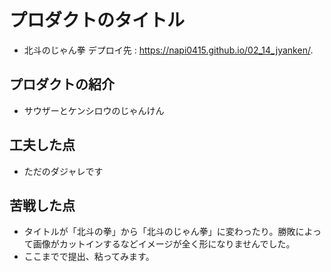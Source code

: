# プロダクトのタイトル
- 北斗のじゃん拳
デプロイ先  : https://napi0415.github.io/02_14_jyanken/.

## プロダクトの紹介
- サウザーとケンシロウのじゃんけん

## 工夫した点
- ただのダジャレです

## 苦戦した点
- タイトルが「北斗の拳」から「北斗のじゃん拳」に変わったり。勝敗によって画像がカットインするなどイメージが全く形になりませんでした。
- ここまでで提出、粘ってみます。
